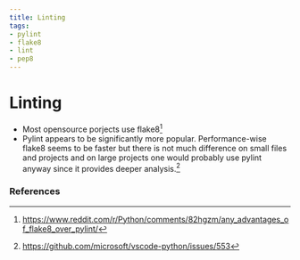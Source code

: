 ```yaml
---
title: Linting
tags:
- pylint
- flake8
- lint
- pep8
---
```


# Linting

<TagLinks />

* Most opensource porjects use flake8[^2]
* Pylint appears to be significantly more popular. Performance-wise flake8 seems to be faster but there is not much difference on small files and projects and on large projects one would probably use pylint anyway since it provides deeper analysis.[^1]



[flake8]: https://gitlab.com/pycqa/flake8

### References

[^1]: https://github.com/microsoft/vscode-python/issues/553
[^2]: https://www.reddit.com/r/Python/comments/82hgzm/any_advantages_of_flake8_over_pylint/


